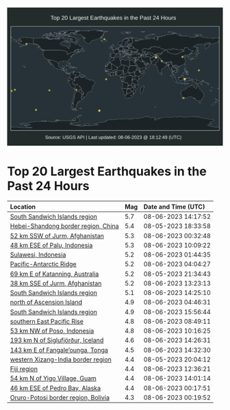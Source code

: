 ![Map](./map.png)

# Top 20 Largest Earthquakes in the Past 24 Hours

| Location | Mag | Date and Time (UTC) |
|:---|:---|:---|
| [South Sandwich Islands region](https://earthquake.usgs.gov/earthquakes/eventpage/us6000kya4) | 5.7 | 08-06-2023 14:17:52 |
| [Hebei-Shandong border region, China](https://earthquake.usgs.gov/earthquakes/eventpage/us6000ky5l) | 5.4 | 08-05-2023 18:33:58 |
| [52 km SSW of Jurm, Afghanistan](https://earthquake.usgs.gov/earthquakes/eventpage/us6000ky6s) | 5.3 | 08-06-2023 00:32:48 |
| [48 km ESE of Palu, Indonesia](https://earthquake.usgs.gov/earthquakes/eventpage/us6000ky96) | 5.3 | 08-06-2023 10:09:22 |
| [Sulawesi, Indonesia](https://earthquake.usgs.gov/earthquakes/eventpage/us6000ky6z) | 5.2 | 08-06-2023 01:44:35 |
| [Pacific-Antarctic Ridge](https://earthquake.usgs.gov/earthquakes/eventpage/us6000ky7n) | 5.2 | 08-06-2023 04:04:27 |
| [69 km E of Katanning, Australia](https://earthquake.usgs.gov/earthquakes/eventpage/us6000ky6d) | 5.2 | 08-05-2023 21:34:43 |
| [38 km SSE of Jurm, Afghanistan](https://earthquake.usgs.gov/earthquakes/eventpage/us6000ky9w) | 5.2 | 08-06-2023 13:23:13 |
| [South Sandwich Islands region](https://earthquake.usgs.gov/earthquakes/eventpage/us6000kya8) | 5.1 | 08-06-2023 14:25:10 |
| [north of Ascension Island](https://earthquake.usgs.gov/earthquakes/eventpage/us6000ky7x) | 4.9 | 08-06-2023 04:46:31 |
| [South Sandwich Islands region](https://earthquake.usgs.gov/earthquakes/eventpage/us6000kyau) | 4.9 | 08-06-2023 15:56:44 |
| [southern East Pacific Rise](https://earthquake.usgs.gov/earthquakes/eventpage/us6000ky90) | 4.8 | 08-06-2023 08:49:11 |
| [53 km NW of Poso, Indonesia](https://earthquake.usgs.gov/earthquakes/eventpage/us6000ky97) | 4.8 | 08-06-2023 10:16:25 |
| [193 km N of Siglufjörður, Iceland](https://earthquake.usgs.gov/earthquakes/eventpage/us6000kya7) | 4.6 | 08-06-2023 14:26:31 |
| [143 km E of Fangale’ounga, Tonga](https://earthquake.usgs.gov/earthquakes/eventpage/us6000kyac) | 4.5 | 08-06-2023 14:32:30 |
| [western Xizang-India border region](https://earthquake.usgs.gov/earthquakes/eventpage/us6000ky67) | 4.4 | 08-05-2023 20:04:12 |
| [Fiji region](https://earthquake.usgs.gov/earthquakes/eventpage/us6000ky9s) | 4.4 | 08-06-2023 12:36:21 |
| [54 km N of Yigo Village, Guam](https://earthquake.usgs.gov/earthquakes/eventpage/us6000kya1) | 4.4 | 08-06-2023 14:01:14 |
| [46 km ESE of Pedro Bay, Alaska](https://earthquake.usgs.gov/earthquakes/eventpage/ak023a0j9eo0) | 4.4 | 08-06-2023 00:17:51 |
| [Oruro-Potosi border region, Bolivia](https://earthquake.usgs.gov/earthquakes/eventpage/us6000ky6p) | 4.3 | 08-06-2023 00:19:52 |
